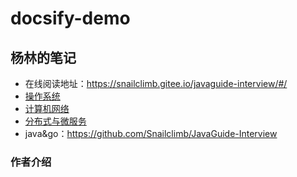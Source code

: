 # docsify-demo


## 杨林的笔记

- 在线阅读地址：https://snailclimb.gitee.io/javaguide-interview/#/
- [操作系统](docs/c-4.1操作系统.md)
- [计算机网络](./docs/c-1计算机网络.md)
- [分布式与微服务](./docs/c-1计算机网络.md)
- java&go：https://github.com/Snailclimb/JavaGuide-Interview


### 作者介绍


>[](https://imgkr.cn-bj.ufileos.com/66f3a716-b3cc-469b-9b61-8be00244305c.png)